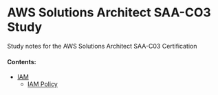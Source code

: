 # AWS Solutions Architect SAA-CO3 Study

Study notes for the AWS Solutions Architect SAA-C03 Certification

####  Contents:

+ [IAM](./IAM/IAM.md)
  + [IAM Policy](./IAM/IAM%20Policy.md)